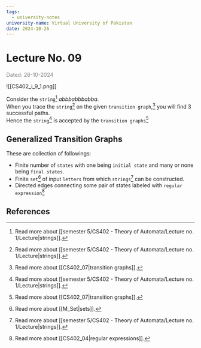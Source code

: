 ```yaml
---
tags:
  - university-notes
university-name: Virtual University of Pakistan
date: 2024-10-26
---
```


# Lecture No. 09

<span style="color: gray;">Dated: 26-10-2024</span>

![[CS402_i_9_1.png]]

Consider the `string`[^1] $abbbabbbabba$.  
When you trace the `string`[^1] on the given `transition graph`,[^2] you will find 3 successful paths.  
Hence the `string`[^1] is accepted by the `transition graphs`[^2]

## Generalized Transition Graphs

These are collection of followings:

- Finite number of `states` with one being `initial state` and many or none being `final states`.
- Finite `set`[^3] of input `letters` from which `strings`[^1] can be constructed.
- Directed edges connecting some pair of states labeled with `regular expression`[^4]

## References

[^1]: Read more about [[semester 5/CS402 - Theory of Automata/Lecture no. 1/Lecture|strings]].
[^2]: Read more about [[CS402_07|transition graphs]].
[^3]: Read more about [[M_Set|sets]].
[^4]: Read more about [[CS402_04|regular expressions]].